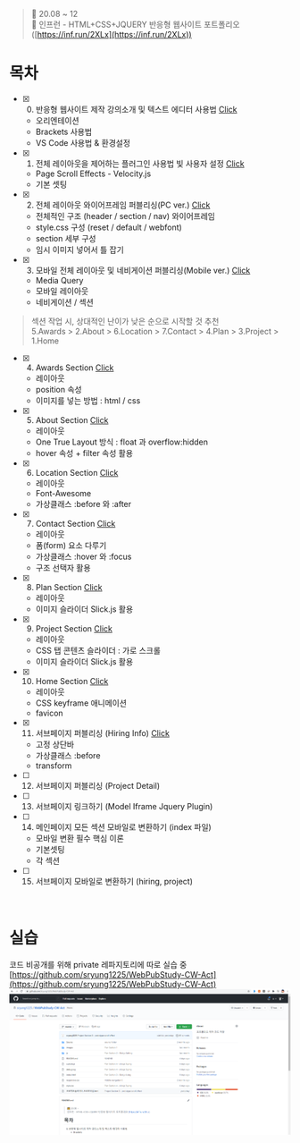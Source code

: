 ﻿> 👑  20.08 ~ 12 <br>
> 🧩 인프런 - HTML+CSS+JQUERY 반응형 웹사이트 포트폴리오 ([https://inf.run/2XLx](https://inf.run/2XLx))

# 목차
- [x] 0. 반응형 웹사이트 제작 강의소개 및 텍스트 에디터 사용법 [Click](https://github.com/sryung1225/WebPubStudy-CW/blob/master/0.%20%EB%B0%98%EC%9D%91%ED%98%95%20%EC%9B%B9%EC%82%AC%EC%9D%B4%ED%8A%B8%20%EC%A0%9C%EC%9E%91%20%EA%B0%95%EC%9D%98%EC%86%8C%EA%B0%9C%20%EB%B0%8F%20%ED%85%8D%EC%8A%A4%ED%8A%B8%20%EC%97%90%EB%94%94%ED%84%B0%20%EC%82%AC%EC%9A%A9%EB%B2%95.md)
   - 오리엔테이션
   - Brackets 사용법
   - VS  Code 사용법 & 환경설정
- [x] 1. 전체 레이아웃을 제어하는 플러그인 사용법 빛 사용자 설정 [Click](https://github.com/sryung1225/WebPubStudy-CW/blob/master/1.%20%EC%A0%84%EC%B2%B4%20%EB%A0%88%EC%9D%B4%EC%95%84%EC%9B%83%EC%9D%84%20%EC%A0%9C%EC%96%B4%ED%95%98%EB%8A%94%20%ED%94%8C%EB%9F%AC%EA%B7%B8%EC%9D%B8%20%EC%82%AC%EC%9A%A9%EB%B2%95%20%EB%B0%8F%20%EC%82%AC%EC%9A%A9%EC%9E%90%20%EC%84%A4%EC%A0%95.md)
   - Page Scroll Effects - Velocity.js
   - 기본 셋팅
- [x] 2. 전체 레이아웃 와이어프레임 퍼블리싱(PC ver.) [Click](https://github.com/sryung1225/WebPubStudy-CW/blob/master/2.%20%EC%A0%84%EC%B2%B4%20%EB%A0%88%EC%9D%B4%EC%95%84%EC%9B%83%20%EC%99%80%EC%9D%B4%EC%96%B4%ED%94%84%EB%A0%88%EC%9E%84%20%ED%8D%BC%EB%B8%94%EB%A6%AC%EC%8B%B1(PC%20ver.).md)
   - 전체적인 구조 (header / section / nav) 와이어프레임
   - style.css 구성 (reset / default / webfont)
   - section 세부 구성
   - 임시 이미지 넣어서 틀 잡기
- [x] 3. 모바일 전체 레이아웃 및 네비게이션 퍼블리싱(Mobile ver.) [Click](https://github.com/sryung1225/WebPubStudy-CW/blob/master/3.%20%EB%AA%A8%EB%B0%94%EC%9D%BC%20%EC%A0%84%EC%B2%B4%20%EB%A0%88%EC%9D%B4%EC%95%84%EC%9B%83%20%EB%B0%8F%20%EB%84%A4%EB%B9%84%EA%B2%8C%EC%9D%B4%EC%85%98%20%ED%8D%BC%EB%B8%94%EB%A6%AC%EC%8B%B1%28Mobile%20ver.%29.md)
   - Media Query
   - 모바일 레이아웃
   - 네비게이션 / 섹션 

> 섹션 작업 시, 상대적인 난이가 낮은 순으로 시작할 것 추천<br>
> 5.Awards > 2.About > 6.Location > 7.Contact > 4.Plan > 3.Project > 1.Home

- [x] 4. Awards Section [Click](https://github.com/sryung1225/WebPubStudy-CW/blob/master/4.%20Awards%20%EC%84%B9%EC%85%98%20%EC%83%81%EC%84%B8%20%ED%8D%BC%EB%B8%94%EB%A6%AC%EC%8B%B1.md)
   - 레이아웃
   - position 속성
   - 이미지를 넣는 방법 : html / css
- [x] 5. About Section [Click](https://github.com/sryung1225/WebPubStudy-CW/blob/master/5.%20About%20%EC%84%B9%EC%85%98%20%EC%83%81%EC%84%B8%20%ED%8D%BC%EB%B8%94%EB%A6%AC%EC%8B%B1.md)
   - 레이아웃
   - One True Layout 방식 : float 과 overflow:hidden
   - hover 속성 + filter 속성 활용
- [x] 6. Location Section [Click](https://github.com/sryung1225/WebPubStudy-CW/blob/master/6.%20Location%20%EC%84%B9%EC%85%98%20%EC%83%81%EC%84%B8%20%ED%8D%BC%EB%B8%94%EB%A6%AC%EC%8B%B1.md)
   - 레이아웃
   - Font-Awesome
   - 가상클래스 :before 와 :after
- [x] 7. Contact Section [Click](https://github.com/sryung1225/WebPubStudy-CW/blob/master/7.%20Contact%20%EC%84%B9%EC%85%98%20%EC%83%81%EC%84%B8%20%ED%8D%BC%EB%B8%94%EB%A6%AC%EC%8B%B1.md)
   - 레이아웃
   - 폼(form) 요소 다루기
   - 가상클래스 :hover 와 :focus
   - 구조 선택자 활용
- [x] 8. Plan Section [Click](https://github.com/sryung1225/WebPubStudy-CW/blob/master/8.%20Plan%20%EC%84%B9%EC%85%98%20%EC%83%81%EC%84%B8%20%ED%8D%BC%EB%B8%94%EB%A6%AC%EC%8B%B1.md)
   - 레이아웃
   - 이미지 슬라이더 Slick.js 활용
- [x] 9. Project Section [Click](https://github.com/sryung1225/WebPubStudy-CW/blob/master/9.%20Project%20%EC%84%B9%EC%85%98%20%EC%83%81%EC%84%B8%20%ED%8D%BC%EB%B8%94%EB%A6%AC%EC%8B%B1.md)
   - 레이아웃
   - CSS 탭 콘텐츠 슬라이더 : 가로 스크롤
   - 이미지 슬라이더 Slick.js  활용
- [x] 10. Home Section [Click](https://github.com/sryung1225/WebPubStudy-CW/blob/master/10.%20Home%20%EC%84%B9%EC%85%98%20%EC%83%81%EC%84%B8%20%ED%8D%BC%EB%B8%94%EB%A6%AC%EC%8B%B1.md)
    - 레이아웃
    - CSS keyframe 애니메이션
    - favicon
- [x] 11. 서브페이지 퍼블리싱 (Hiring Info) [Click](https://github.com/sryung1225/WebPubStudy-CW/blob/master/11.%20%EC%84%9C%EB%B8%8C%ED%8E%98%EC%9D%B4%EC%A7%80%20Hiring%20%ED%8D%BC%EB%B8%94%EB%A6%AC%EC%8B%B1.md)
	- 고정 상단바
	- 가상클래스 :before
	- transform
- [ ] 12. 서브페이지 퍼블리싱 (Project Detail)
- [ ] 13. 서브페이지 링크하기 (Model Iframe Jquery Plugin)
- [ ] 14. 메인페이지 모든 섹션 모바일로 변환하기 (index 파일)
	- 모바일 변환 필수 핵심 이론
	- 기본셋팅
	- 각 섹션
- [ ] 15. 서브페이지 모바일로 변환하기 (hiring, project)

<br>

# 실습
코드 비공개를 위해 private 레파지토리에 따로 실습 중<br>
[https://github.com/sryung1225/WebPubStudy-CW-Act](https://github.com/sryung1225/WebPubStudy-CW-Act)
![실습](Img/0.PNG)<br>

